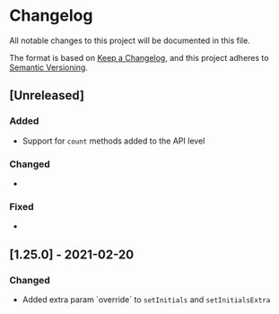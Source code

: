 # Changelog

All notable changes to this project will be documented in this file.

The format is based on [Keep a Changelog](https://keepachangelog.com/en/1.0.0/),
and this project adheres to [Semantic Versioning](https://semver.org/spec/v2.0.0.html).

## [Unreleased]

### Added

* Support for `count` methods added to the API level

### Changed

*

### Fixed

*

## [1.25.0] - 2021-02-20

### Changed

* Added extra param ´override´ to `setInitials` and `setInitialsExtra`
